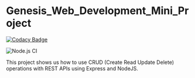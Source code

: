 # Genesis_Web_Development_Mini_Project

[![Codacy Badge](https://api.codacy.com/project/badge/Grade/91ed4fba259945ee86cbb964d3785da6)](https://app.codacy.com/gh/99002618/Genesis_Web_Development_Mini_Project?utm_source=github.com&utm_medium=referral&utm_content=99002618/Genesis_Web_Development_Mini_Project&utm_campaign=Badge_Grade)

![Node.js CI](https://github.com/99002618/Genesis_Web_Development_Mini_Project/workflows/Node.js%20CI/badge.svg)

This project shows us how to use CRUD (Create Read Update Delete) operations with REST APIs using Express and NodeJS.
